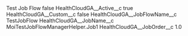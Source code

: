 <?xml version="1.0" encoding="UTF-8"?>
<CustomMetadata xmlns="http://soap.sforce.com/2006/04/metadata" xmlns:xsi="http://www.w3.org/2001/XMLSchema-instance" xmlns:xsd="http://www.w3.org/2001/XMLSchema">
    <label>Test Job Flow</label>
    <protected>false</protected>
    <values>
        <field>HealthCloudGA__Active__c</field>
        <value xsi:type="xsd:boolean">true</value>
    </values>
    <values>
        <field>HealthCloudGA__Custom__c</field>
        <value xsi:type="xsd:boolean">false</value>
    </values>
    <values>
        <field>HealthCloudGA__JobFlowName__c</field>
        <value xsi:type="xsd:string">TestJobFlow</value>
    </values>
    <values>
        <field>HealthCloudGA__JobName__c</field>
        <value xsi:type="xsd:string">MoiTestJobFlowManagerHelper.Job1</value>
    </values>
    <values>
        <field>HealthCloudGA__JobOrder__c</field>
        <value xsi:type="xsd:double">1.0</value>
    </values>
</CustomMetadata>
